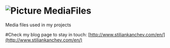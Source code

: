 ![Picture](https://raw.github.com/stiliankanchev/MediaFiles/master/Git/background.png)
MediaFiles
==========

Media files used in my projects

#Check my blog page to stay in touch: [http://www.stiliankanchev.com/en/](http://www.stiliankanchev.com/en/)

